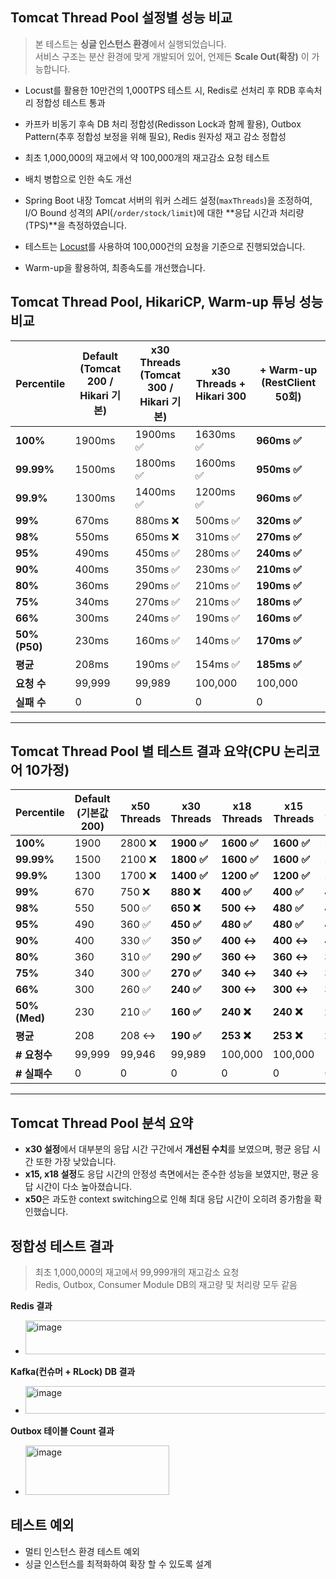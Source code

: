 
## Tomcat Thread Pool 설정별 성능 비교
> 본 테스트는 **싱글 인스턴스 환경**에서 실행되었습니다.  
> 서비스 구조는 분산 환경에 맞게 개발되어 있어, 언제든 **Scale Out(확장)** 이 가능합니다.

- Locust를 활용한 10만건의 1,000TPS 테스트 시, Redis로 선처리 후 RDB 후속처리 정합성 테스트 통과
- 카프카 비동기 후속 DB 처리 정합성(Redisson Lock과 함께 활용), Outbox Pattern(추후 정합성 보정을 위해 필요), Redis 원자성 재고 감소 정합성
- 최초 1,000,000의 재고에서 약 100,000개의 재고감소 요청 테스트
- 배치 병합으로 인한 속도 개선

- Spring Boot 내장 Tomcat 서버의 워커 스레드 설정(`maxThreads`)을 조정하여, I/O Bound 성격의 API(`/order/stock/limit`)에 대한 **응답 시간과 처리량(TPS)**을 측정하였습니다.
- 테스트는 [Locust](https://locust.io/)를 사용하여 100,000건의 요청을 기준으로 진행되었습니다.
- Warm-up을 활용하여, 최종속도를 개선했습니다.

## Tomcat Thread Pool, HikariCP, Warm-up 튜닝 성능 비교

| Percentile    | Default<br>(Tomcat 200 / Hikari 기본) | x30 Threads<br>(Tomcat 300 / Hikari 기본) | x30 Threads + Hikari 300 | + Warm-up (RestClient 50회) |
|---------------|----------------------------------------|--------------------------------------------|----------------------------|-----------------------------|
| **100%**      | 1900ms                                 | 1900ms ✅                                   | 1630ms ✅                  | **960ms ✅**                |
| **99.99%**    | 1500ms                                 | 1800ms ✅                                   | 1600ms ✅                  | **950ms ✅**                |
| **99.9%**     | 1300ms                                 | 1400ms ✅                                   | 1200ms ✅                  | **960ms ✅**                |
| **99%**       | 670ms                                  | 880ms ❌                                   | 500ms ✅                   | **320ms ✅**                |
| **98%**       | 550ms                                  | 650ms ❌                                   | 310ms ✅                   | **270ms ✅**                |
| **95%**       | 490ms                                  | 450ms ✅                                   | 280ms ✅                   | **240ms ✅**                |
| **90%**       | 400ms                                  | 350ms ✅                                   | 230ms ✅                   | **210ms ✅**                |
| **80%**       | 360ms                                  | 290ms ✅                                   | 210ms ✅                   | **190ms ✅**                |
| **75%**       | 340ms                                  | 270ms ✅                                   | 210ms ✅                   | **180ms ✅**                |
| **66%**       | 300ms                                  | 240ms ✅                                   | 190ms ✅                   | **160ms ✅**                |
| **50% (P50)** | 230ms                                  | 160ms ✅                                   | 140ms ✅                   | **170ms ✅**                |
| **평균**        | 208ms                                  | 190ms ✅                                   | 154ms ✅                   | **185ms ✅**                |
| **요청 수**      | 99,999                                 | 99,989                                     | 100,000                    | 100,000                     |
| **실패 수**      | 0                                      | 0                                          | 0                          | 0                           |


---

## Tomcat Thread Pool 별 테스트 결과 요약(CPU 논리코어 10가정)

| Percentile    | Default<br>(기본값 200) | x50 Threads | x30 Threads | x18 Threads | x15 Threads | x10 Threads |
| ------------- | -------------------- | ----------- | ----------- | ----------- | ----------- | ----------- |
| **100%**      | 1900                 | 2800 ❌      | **1900 ✅**  | **1600 ✅**  | **1600 ✅**  | **1600 ✅**  |
| **99.99%**    | 1500                 | 2100 ❌      | **1800 ✅**  | **1600 ✅**  | **1600 ✅**  | **1300 ✅**  |
| **99.9%**     | 1300                 | 1700 ❌      | **1400 ✅**  | **1200 ✅**  | **1200 ✅**  | **1200 ✅**  |
| **99%**       | 670                  | 750 ❌       | **880 ❌**   | **400 ✅**   | **400 ✅**   | **400 ✅**   |
| **98%**       | 550                  | 500 ✅       | **650 ❌**   | **500 ↔**   | **480 ✅**   | **440 ✅**   |
| **95%**       | 490                  | 360 ✅       | **450 ✅**   | **480 ✅**   | **480 ✅**   | **440 ✅**   |
| **90%**       | 400                  | 330 ✅       | **350 ✅**   | **400 ↔**   | **400 ↔**   | **400 ↔**   |
| **80%**       | 360                  | 310 ✅       | **290 ✅**   | **360 ↔**   | **360 ↔**   | **370 ❌**   |
| **75%**       | 340                  | 300 ✅       | **270 ✅**   | **340 ↔**   | **340 ↔**   | **350 ❌**   |
| **66%**       | 300                  | 260 ✅       | **240 ✅**   | **300 ↔**   | **300 ↔**   | **330 ❌**   |
| **50% (Med)** | 230                  | 210 ✅       | **160 ✅**   | **240 ❌**   | **240 ❌**   | **270 ❌**   |
| **평균**        | 208                  | 208 ↔       | **190 ✅**   | **253 ❌**   | **253 ❌**   | **264 ❌**   |
| **# 요청수**     | 99,999               | 99,946      | 99,989      | 100,000     | 100,000     | 100,000     |
| **# 실패수**     | 0                    | 0           | 0           | 0           | 0           | 0           |

---

## Tomcat Thread Pool 분석 요약

- **x30 설정**에서 대부분의 응답 시간 구간에서 **개선된 수치**를 보였으며, 평균 응답 시간 또한 가장 낮았습니다.
- **x15, x18 설정**도 응답 시간의 안정성 측면에서는 준수한 성능을 보였지만, 평균 응답 시간이 다소 높아졌습니다.
- **x50**은 과도한 context switching으로 인해 최대 응답 시간이 오히려 증가함을 확인했습니다.


## 정합성 테스트 결과
> 최초 1,000,000의 재고에서 99,999개의 재고감소 요청<br>
> Redis, Outbox, Consumer Module DB의 재고량 및 처리량 모두 같음

**Redis 결과**<br>

- <img width="543" height="54" alt="image" src="https://github.com/user-attachments/assets/86704bcb-befd-40a6-8b35-1696cf29b914" /><br>

**Kafka(컨슈머 + RLock) DB 결과** <br>

- <img width="1159" height="44" alt="image" src="https://github.com/user-attachments/assets/5bf991e2-f259-484c-9e47-78119b59862f" /><br>

**Outbox 테이블 Count 결과**<br>

- <img width="230" height="79" alt="image" src="https://github.com/user-attachments/assets/b7a22cec-9d0f-4a61-824a-f994299e9938" /><br>

## 테스트 예외
- 멀티 인스턴스 환경 테스트 예외
- 싱글 인스턴스를 최적화하여 확장 할 수 있도록 설계
